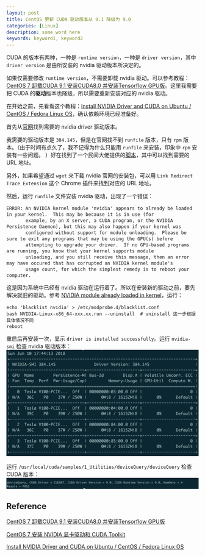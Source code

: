 ```yaml
---
layout: post
title: CentOS 更新 CUDA 驱动版本从 9.1 降级为 9.0
categories: [Linux]
description: some word here
keywords: keyword1, keyword2
---
```



CUDA 的版本有两种，一种是 `runtime version`，一种是 `driver version`，其中 `driver version` 是由所安装的 nvidia 驱动版本所决定的。

如果仅需要修改 `runtime version`，不需要卸载 nvidia 驱动。可以参考教程：[CentOS 7 卸载CUDA 9.1 安装CUDA8.0 并安装Tensorflow GPU版](http://whatbeg.com/2018/03/17/cudainstall.html)。这里我需要把 CUDA 的**驱动**版本也降级，所以需要重新安装对应的 nvidia 驱动。

在开始之前，先看看这个教程：[Install NVIDIA Driver and CUDA on Ubuntu / CentOS / Fedora Linux OS](https://gist.github.com/wangruohui/df039f0dc434d6486f5d4d098aa52d07)，确认依赖环境已经准备好。

首先从[官网](https://www.nvidia.cn/Download/index.aspx?lang=cn)找到需要的 nvidia driver 驱动版本。

我需要的驱动版本是 `384.145`，但是在官网找不到 `runfile` 版本，只有 `rpm` 版本。（由于时间有点久了，我不记得为什么只能用 `runfile` 来安装，印象中 `rpm` 安装有一些问题。 ）好在找到了一个民间大佬提供的[脚本](https://raw.githubusercontent.com/brunsgaard/kops-nvidia-docker-installer/master/nvidia-docker-installer.sh)，其中可以找到需要的 URL 地址。

另外，如果希望通过 `wget` 来下载 nvidia 官网的安装包，可以用 `Link Redirect Trace Extension` 这个 Chrome 插件来找到对应的 URL 地址。

然后，运行 `runfile` 文件安装 nvidia 驱动，出现了一个错误：
```
ERROR: An NVIDIA kernel module 'nvidia' appears to already be loaded in your kernel.  This may be because it is in use (for
       example, by an X server, a CUDA program, or the NVIDIA Persistence Daemon), but this may also happen if your kernel was
       configured without support for module unloading.  Please be sure to exit any programs that may be using the GPU(s) before
       attempting to upgrade your driver.  If no GPU-based programs are running, you know that your kernel supports module
       unloading, and you still receive this message, then an error may have occured that has corrupted an NVIDIA kernel module's
       usage count, for which the simplest remedy is to reboot your computer.

```
这是因为系统中已经有 nvidia 驱动在运行着了。所以在安装新的驱动之前，要先解决就旧的驱动。参考 [NVIDIA module already loaded in kernel](https://codeyarns.com/2017/09/04/nvidia-module-already-loaded-in-kernel/)，运行：
```shell
echo 'blacklist nvidia' > /etc/modprobe.d/blacklist.conf
bash NVIDIA-Linux-x86_64-xxx.xx.run --uninstall  # uninstall 这一步根据具体情况不同
reboot
```
重启后再安装一次，显示 `driver is installed successfully`。运行 `nvidia-smi` 检查 nvidia 驱动版本：
![pic01](https://github.com/Miopas/miopas.github.io/raw/master/_posts/nvidia-driver-01.png)

运行 `/usr/local/cuda/samples/1_Utilities/deviceQuery/deviceQuery` 检查 CUDA 版本：
![pic02](https://github.com/Miopas/miopas.github.io/raw/master/_posts/nvidia-driver-02.png)

## Reference
[CentOS 7 卸载CUDA 9.1 安装CUDA8.0 并安装Tensorflow GPU版](http://whatbeg.com/2018/03/17/cudainstall.html)

[CentOS 7 安装 NVIDIA 显卡驱动和 CUDA Toolkit](https://blog.csdn.net/xueshengke/article/details/78134991)

[Install NVIDIA Driver and CUDA on Ubuntu / CentOS / Fedora Linux OS](https://gist.github.com/wangruohui/df039f0dc434d6486f5d4d098aa52d07)


